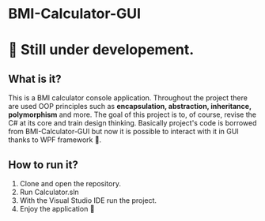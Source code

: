 # BMI-Calculator-GUI
# :construction:	Still under developement.

What is it?
---
This is a BMI calculator console application. Throughout the project there are used OOP principles such as **encapsulation, abstraction, inheritance, polymorphism** and more. The goal of this project is to, of course, revise the C# at its core and train design thinking.
Basically project's code is borrowed from BMI-Calculator-GUI but now it is possible to interact with it in GUI thanks to WPF framework :rocket:. 

How to run it?
---
1. Clone and open the repository.
2.  Run Calculator.sln
3.  With the Visual Studio IDE run the project.
4.  Enjoy the application :tada:	
